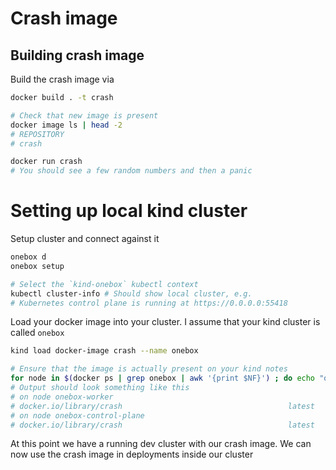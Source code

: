 # Crash image 


## Building crash image

Build the crash image via

```bash
docker build . -t crash

# Check that new image is present
docker image ls | head -2 
# REPOSITORY                                                                                      TAG                  IMAGE ID       CREATED         SIZE
# crash                                                                                           latest               353ffa759902   4 minutes ago   892MB

docker run crash 
# You should see a few random numbers and then a panic
```

# Setting up local kind cluster

Setup cluster and connect against it

```bash 
onebox d
onebox setup

# Select the `kind-onebox` kubectl context
kubectl cluster-info # Should show local cluster, e.g. 
# Kubernetes control plane is running at https://0.0.0.0:55418
```

Load your docker image into your cluster. I assume that your kind cluster is called `onebox`

```bash
kind load docker-image crash --name onebox

# Ensure that the image is actually present on your kind notes 
for node in $(docker ps | grep onebox | awk '{print $NF}') ; do echo "on node $node" ; docker exec -it $node crictl images | grep crash ; done
# Output should look something like this
# on node onebox-worker
# docker.io/library/crash                                     latest               353ffa7599027       904MB
# on node onebox-control-plane
# docker.io/library/crash                                     latest               353ffa7599027       904MB
```

At this point we have a running dev cluster with our crash image. We can now use the crash image in deployments inside our cluster

